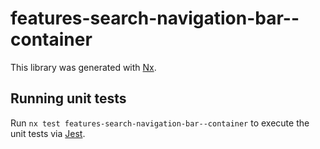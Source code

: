 # features-search-navigation-bar--container

This library was generated with [Nx](https://nx.dev).

## Running unit tests

Run `nx test features-search-navigation-bar--container` to execute the unit tests via [Jest](https://jestjs.io).
